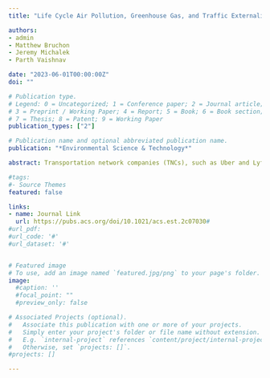 ```yaml
---
title: "Life Cycle Air Pollution, Greenhouse Gas, and Traffic Externality Benefits and Costs of Electrifying Uber and Lyft" 

authors:
- admin
- Matthew Bruchon
- Jeremy Michalek
- Parth Vaishnav 

date: "2023-06-01T00:00:00Z"
doi: ""

# Publication type.
# Legend: 0 = Uncategorized; 1 = Conference paper; 2 = Journal article;
# 3 = Preprint / Working Paper; 4 = Report; 5 = Book; 6 = Book section;
# 7 = Thesis; 8 = Patent; 9 = Working Paper
publication_types: ["2"]

# Publication name and optional abbreviated publication name.
publication: "*Environmental Science & Technology*"

abstract: Transportation network companies (TNCs), such as Uber and Lyft, have pledged to fully electrify their ridesourcing vehicle fleets by 2030 in the United States. In this paper, we introduce AgentX, a novel agent-based model built in Julia for simulating ridesourcing services with high geospatial and temporal resolution. We then instantiate this model to estimate the life cycle air pollution, greenhouse gas, and traffic externality benefits and costs of serving rides based on Chicago TNC trip data from 2019 to 2022 with fully electric vehicles. We estimate that electrification reduces life cycle greenhouse gas emissions by 40–45% (9–10¢ per trip) but increases life cycle externalities from criteria air pollutants by 6–11% (1–2¢ per trip) on average across our simulations, which represent demand patterns on weekdays and weekends across seasons during prepandemic, pandemic, and post-vaccination periods. A novel finding of our work, enabled by our high resolution simulation, is that electrification may increase deadheading for TNCs due to additional travel to and from charging stations. This extra vehicle travel increases estimated congestion, crash risk, and noise externalities by 2–3% (2–3¢ per trip). Overall, electrification reduces net external costs to society by 3–11% (5–24¢ per trip), depending on the assumed social cost of carbon.

#tags:
#- Source Themes
featured: false

links:
- name: Journal Link
  url: https://pubs.acs.org/doi/10.1021/acs.est.2c07030#
#url_pdf: 
#url_code: '#'
#url_dataset: '#'


# Featured image
# To use, add an image named `featured.jpg/png` to your page's folder. 
image:
  #caption: ''
  #focal_point: ""
  #preview_only: false

# Associated Projects (optional).
#   Associate this publication with one or more of your projects.
#   Simply enter your project's folder or file name without extension.
#   E.g. `internal-project` references `content/project/internal-project/index.md`.
#   Otherwise, set `projects: []`.
#projects: []

---
```


